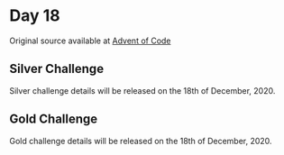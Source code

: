 # Day 18

Original source available at [Advent of Code](https://adventofcode.com/2020/day/18)

## Silver Challenge

Silver challenge details will be released on the 18th of December, 2020.

## Gold Challenge

Gold challenge details will be released on the 18th of December, 2020.

